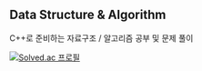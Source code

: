 ## Data Structure & Algorithm

C++로 준비하는 자료구조 / 알고리즘 공부 및 문제 풀이

[![Solved.ac 프로필](http://mazassumnida.wtf/api/v2/generate_badge?boj=jungseong)](https://solved.ac/jungseong)
